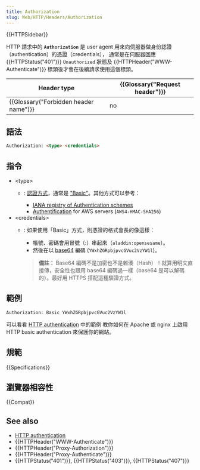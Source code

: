 ```yaml
---
title: Authorization
slug: Web/HTTP/Headers/Authorization
---
```

{{HTTPSidebar}}

HTTP 請求中的 **`Authorization`** 是 user agent 用來向伺服器做身份認證（authentication）的憑證（credentials），
通常是在伺服器回應 {{HTTPStatus("401")}}
`Unauthorized` 狀態及 {{HTTPHeader("WWW-Authenticate")}} 標頭後才會在後續請求使用這個標頭。

| Header type                                      | {{Glossary("Request header")}} |
| ------------------------------------------------ | ---------------------------------------- |
| {{Glossary("Forbidden header name")}} | no                                       |

## 語法

```html
Authorization: <type> <credentials>
```

## 指令

- \<type>
  - : [認證方式](/zh-TW/docs/Web/HTTP/Authentication#authentication_schemes)，通常是 ["Basic"](/zh-TW/docs/Web/HTTP/Authentication#basic_authentication_scheme)。其他方式可以參考：

    - [IANA registry of Authentication schemes](http://www.iana.org/assignments/http-authschemes/http-authschemes.xhtml)
    - [Authentification](http://docs.aws.amazon.com/AmazonS3/latest/API/sigv4-auth-using-authorization-header.html) for AWS servers (`AWS4-HMAC-SHA256`)
- \<credentials>
  - : 如果使用「Basic」方式，則憑證的格式會長的像這樣：

    - 帳號、密碼會用冒號（:）串起來（`aladdin:opensesame`）。
    - 然後在以 [base64](/zh-TW/docs/Glossary/Base64) 編碼 (`YWxhZGRpbjpvcGVuc2VzYW1l`)。

    > **備註：** Base64 編碼不是加密也不是雜湊（Hash）！就算用明文直接傳，安全性也跟用 base64 編碼過一樣（base64 是可以解碼的）。最好用 HTTPS 搭配這種驗證方式。

## 範例

```plain
Authorization: Basic YWxhZGRpbjpvcGVuc2VzYW1l
```

可以看看 [HTTP authentication](/zh-TW/docs/Web/HTTP/Authentication) 中的範例
教你如何在 Apache 或 nginx 上啟用 HTTP basic authentication 來保護你的網站。

## 規範

{{Specifications}}

## 瀏覽器相容性

{{Compat}}

## See also

- [HTTP authentication](/zh-TW/docs/Web/HTTP/Authentication)
- {{HTTPHeader("WWW-Authenticate")}}
- {{HTTPHeader("Proxy-Authorization")}}
- {{HTTPHeader("Proxy-Authenticate")}}
- {{HTTPStatus("401")}}, {{HTTPStatus("403")}}, {{HTTPStatus("407")}}
